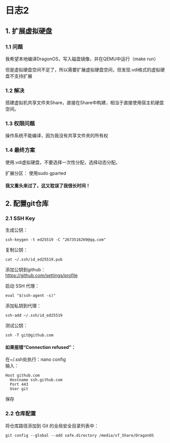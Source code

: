 # 日志2

## 1. 扩展虚拟硬盘

### 1.1 问题

我希望本地编译DragonOS，写入磁盘镜像，并在QEMU中运行（make run）

但是虚拟硬盘空间不足了，所以需要扩展虚拟硬盘空间，但发现.vdi格式的虚拟硬盘不支持扩展

### 1.2 解决

搭建虚拟机共享文件夹Share，直接在Share中构建，相当于直接使用宿主机硬盘空间。

### 1.3 权限问题

操作系统不能编译，因为我没有共享文件夹的所有权

### 1.4 最终方案

使用.vdi虚拟硬盘，不要选择一次性分配，选择动态分配。

扩展分区： 
使用sudo gparted

#### 我又重头来过了，这又耽误了我很长时间！

## 2. 配置git仓库

### 2.1 SSH Key

生成公钥：
~~~
ssh-keygen -t ed25519 -C "2673516269@qq.com"
~~~

复制公钥：
~~~
cat ~/.ssh/id_ed25519.pub
~~~

添加公钥到github：  
https://github.com/settings/profile

启动 SSH 代理：
~~~
eval "$(ssh-agent -s)"
~~~

添加私钥到代理：
~~~
ssh-add ~/.ssh/id_ed25519
~~~

测试公钥：
~~~
ssh -T git@github.com
~~~

#### 如果报错“Connection refused”：  
在~/.ssh处执行：nano config  
输入：  
~~~
Host github.com
  Hostname ssh.github.com
  Port 443
  User git
~~~
保存

### 2.2 仓库配置

将仓库路径添加到 Git 的全局安全目录列表中：
~~~
git config --global --add safe.directory /media/sf_Share/DragonOS
~~~
